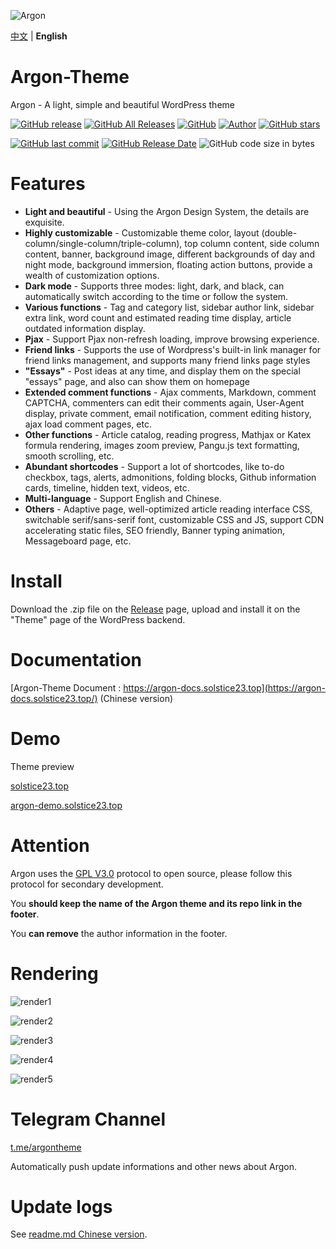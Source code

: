 ![Argon](https://cdn.jsdelivr.net/gh/solstice23/cdn@master/argon_new_animate.svg)

[中文](README.md) | **English**

# Argon-Theme
Argon - A light, simple and beautiful WordPress theme

[![GitHub release](https://img.shields.io/github/v/release/solstice23/argon-theme?color=%235e72e4&style=for-the-badge)](https://github.com/solstice23/argon-theme/releases) [![GitHub All Releases](https://img.shields.io/github/downloads/solstice23/argon-theme/total?style=for-the-badge)](https://github.com/solstice23/argon-theme/releases) [![GitHub](https://img.shields.io/github/license/solstice23/argon-theme?color=blue&style=for-the-badge)](https://github.com/solstice23/argon-theme/blob/master/LICENSE) [![Author]( https://img.shields.io/badge/author-solstice23-yellow?style=for-the-badge)](https://github.com/solstice23) [![GitHub stars](https://img.shields.io/github/stars/solstice23/argon-theme?color=ff69b4&style=for-the-badge)](https://github.com/solstice23/argon-theme/stargazers)

[![GitHub last commit](https://img.shields.io/github/last-commit/solstice23/argon-theme?style=flat-square)](https://github.com/solstice23/argon-theme/commits/master) [![GitHub Release Date](https://img.shields.io/github/release-date/solstice23/argon-theme?style=flat-square)](https://github.com/solstice23/argon-theme/releases) ![GitHub code size in bytes](https://img.shields.io/github/languages/code-size/solstice23/argon-theme?style=flat-square) 

# Features

+ **Light and beautiful** - Using the Argon Design System, the details are exquisite.
+ **Highly customizable** - Customizable theme color, layout (double-column/single-column/triple-column), top column content, side column content, banner, background image, different backgrounds of day and night mode, background immersion, floating action buttons, provide a wealth of customization options.
+ **Dark mode** - Supports three modes: light, dark, and black, can automatically switch according to the time or follow the system.
+ **Various functions** - Tag and category list, sidebar author link, sidebar extra link, word count and estimated reading time display, article outdated information display.
+ **Pjax** - Support Pjax non-refresh loading, improve browsing experience.
+ **Friend links** - Supports the use of Wordpress's built-in link manager for friend links management, and supports many friend links page styles
+ **"Essays"** - Post ideas at any time, and display them on the special "essays" page, and also can show them on homepage
+ **Extended comment functions** - Ajax comments, Markdown, comment CAPTCHA, commenters can edit their comments again, User-Agent display, private comment, email notification, comment editing history, ajax load comment pages, etc.
+ **Other functions** - Article catalog, reading progress, Mathjax or Katex formula rendering, images zoom preview, Pangu.js text formatting, smooth scrolling, etc.
+ **Abundant shortcodes** - Support a lot of shortcodes, like to-do checkbox, tags, alerts, admonitions, folding blocks, Github information cards, timeline, hidden text, videos, etc.
+ **Multi-language** - Support English and Chinese.
+ **Others** - Adaptive page, well-optimized article reading interface CSS, switchable serif/sans-serif font, customizable CSS and JS, support CDN accelerating static files, SEO friendly, Banner typing animation, Messageboard page, etc.

# Install

Download the .zip file on the [Release](https://github.com/solstice23/argon-theme/releases) page, upload and install it on the "Theme" page of the WordPress backend.

# Documentation

[Argon-Theme Document : https://argon-docs.solstice23.top](https://argon-docs.solstice23.top/) (Chinese version)

# Demo

Theme preview

[solstice23.top](https://solstice23.top)

[argon-demo.solstice23.top](http://argon-demo.solstice23.top)

# Attention

Argon uses the [GPL V3.0](https://github.com/solstice23/argon-theme/blob/master/LICENSE) protocol to open source, please follow this protocol for secondary development.

You **should keep the name of the Argon theme and its repo link in the footer**.

You **can remove** the author information in the footer.

# Rendering

![render1](https://cdn.jsdelivr.net/gh/solstice23/cdn@master/argon-render-small-1.jpg)

![render2](https://cdn.jsdelivr.net/gh/solstice23/cdn@master/argon-render-small-2.jpg)

![render3](https://cdn.jsdelivr.net/gh/solstice23/cdn@master/argon-render-small-3.jpg)

![render4](https://cdn.jsdelivr.net/gh/solstice23/cdn@master/argon-render-small-4.jpg)

![render5](https://cdn.jsdelivr.net/gh/solstice23/cdn@master/argon-render-small-5.jpg)

# Telegram Channel
[t.me/argontheme](https://t.me/argontheme)

Automatically push update informations and other news about Argon.

# Update logs

See [readme.md Chinese version](https://github.com/solstice23/argon-theme#%E6%9B%B4%E6%96%B0%E6%97%A5%E5%BF%97).